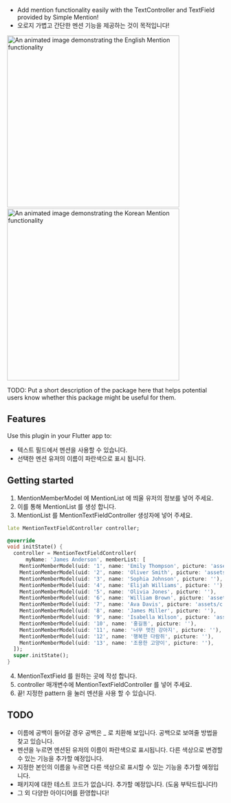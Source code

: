 - Add mention functionality easily with the TextController and TextField provided by Simple Mention!
- 오로지 가볍고 간단한 멘션 기능을 제공하는 것이 목적입니다!


<p>
  <img src="https://github.com/arcanine33/simple_mention/assets/39107341/e3d3dbd2-02ef-49a8-a0f4-fb0aeab271cc"
    alt="An animated image demonstrating the English Mention functionality" height="400"/>
  &nbsp;&nbsp;&nbsp;&nbsp;
  <img src="https://github.com/arcanine33/simple_mention/assets/39107341/83b5d5c7-554e-4cd4-9fcf-e981c493152f"
   alt="An animated image demonstrating the Korean Mention functionality " height="400"/>
</p>



TODO: Put a short description of the package here that helps potential users
know whether this package might be useful for them.

## Features
Use this plugin in your Flutter app to:
- 텍스트 필드에서 멘션을 사용할 수 있습니다.
- 선택한 멘션 유저의 이름이 파란색으로 표시 됩니다.

## Getting started
1. MentionMemberModel 에 MentionList 에 띄울 유저의 정보를 넣어 주세요.
2. 이를 통해 MentionList 를 생성 합니다.
3. MentionList 를 MentionTextFieldController 생성자에 넣어 주세요.

```dart
late MentionTextFieldController controller;

@override
void initState() {
  controller = MentionTextFieldController(
      myName: 'James Anderson', memberList: [
    MentionMemberModel(uid: '1', name: 'Emily Thompson', picture: 'assets/b.jpg'),
    MentionMemberModel(uid: '2', name: 'Oliver Smith', picture: 'assets/a.jpg'),
    MentionMemberModel(uid: '3', name: 'Sophia Johnson', picture: ''),
    MentionMemberModel(uid: '4', name: 'Elijah Williams', picture: ''),
    MentionMemberModel(uid: '5', name: 'Olivia Jones', picture: ''),
    MentionMemberModel(uid: '6', name: 'William Brown', picture: 'assets/d.jpg'),
    MentionMemberModel(uid: '7', name: 'Ava Davis', picture: 'assets/c.jpg'),
    MentionMemberModel(uid: '8', name: 'James Miller', picture: ''),
    MentionMemberModel(uid: '9', name: 'Isabella Wilson', picture: 'assets/e.jpg'),
    MentionMemberModel(uid: '10', name: '홍길동', picture: ''),
    MentionMemberModel(uid: '11', name: '너무 멋진 강아지', picture: ''),
    MentionMemberModel(uid: '12', name: '행복한 다람쥐', picture: ''),
    MentionMemberModel(uid: '13', name: '조용한 고양이', picture: ''),
  ]);
  super.initState();
} 
```

4. MentionTextField 를 원하는 곳에 작성 합니다.
5. controller 매개변수에 MentionTextFieldController 를 넣어 주세요.
6. 끝! 지정한 pattern 을 눌러 멘션을 사용 할 수 있습니다.


## TODO
- 이름에 공백이 들어갈 경우 공백은 _ 로 치환해 보입니다. 공백으로 보여줄 방법을 찾고 있습니다.
- 멘션을 누르면 멘션된 유저의 이름이 파란색으로 표시됩니다. 다른 색상으로 변경할 수 있는 기능을 추가할 예정입니다.
- 지정한 본인의 이름을 누르면 다른 색상으로 표시할 수 있는 기능을 추가할 예정입니다.
- 패키지에 대한 테스트 코드가 없습니다. 추가할 예정입니다. (도움 부탁드립니다!)
- 그 외 다양한 아이디어를 환영합니다!
